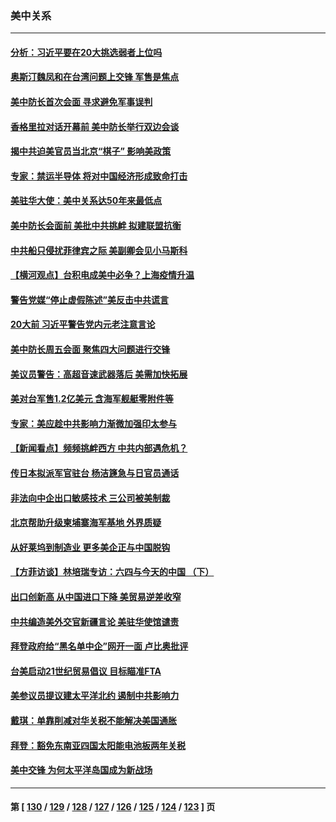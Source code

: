 ### 美中关系
---
#### [分析：习近平要在20大挑选弱者上位吗](../../pages/nf1412576/n13756800.md) 
#### [奥斯汀魏凤和在台湾问题上交锋 军售是焦点](../../pages/nf1412576/n13756729.md) 
#### [美中防长首次会面 寻求避免军事误判](../../pages/nf1412576/n13756558.md) 
#### [香格里拉对话开幕前 美中防长举行双边会谈](../../pages/nf1412576/n13756513.md) 
#### [揭中共迫美官员当北京“棋子” 影响美政策](../../pages/nf1412576/n13756162.md) 
#### [专家：禁运半导体 将对中国经济形成致命打击](../../pages/nf1412576/n13755558.md) 
#### [美驻华大使：美中关系达50年来最低点](../../pages/nf1412576/n13756184.md) 
#### [美中防长会面前 美批中共挑衅 拟建联盟抗衡](../../pages/nf1412576/n13755925.md) 
#### [中共船只侵扰菲律宾之际 美副卿会见小马斯科](../../pages/nf1412576/n13755986.md) 
#### [【横河观点】台积电成美中必争？上海疫情升温](../../pages/nf1412576/n13756147.md) 
#### [警告党媒“停止虚假陈述”美反击中共谎言](../../pages/nf1412576/n13755809.md) 
#### [20大前 习近平警告党内元老注意言论](../../pages/nf1412576/n13755205.md) 
#### [美中防长周五会面 聚焦四大问题进行交锋](../../pages/nf1412576/n13755758.md) 
#### [美议员警告：高超音速武器落后 美需加快拓展](../../pages/nf1412576/n13755647.md) 
#### [美对台军售1.2亿美元 含海军舰艇零附件等](../../pages/nf1412576/n13755533.md) 
#### [专家：美应趁中共影响力渐微加强印太参与](../../pages/nf1412576/n13755516.md) 
#### [【新闻看点】频频挑衅西方 中共内部遇危机？](../../pages/nf1412576/n13755017.md) 
#### [传日本拟派军官驻台 杨洁篪急与日官员通话](../../pages/nf1412576/n13755097.md) 
#### [非法向中企出口敏感技术 三公司被美制裁](../../pages/nf1412576/n13755233.md) 
#### [北京帮助升级柬埔寨海军基地 外界质疑](../../pages/nf1412576/n13755167.md) 
#### [从好莱坞到制造业 更多美企正与中国脱钩](../../pages/nf1412576/n13754651.md) 
#### [【方菲访谈】林培瑞专访：六四与今天的中国 （下）](../../pages/nf1412576/n13754267.md) 
#### [出口创新高 从中国进口下降 美贸易逆差收窄](../../pages/nf1412576/n13754360.md) 
#### [中共编造美外交官新疆言论 美驻华使馆谴责](../../pages/nf1412576/n13754364.md) 
#### [拜登政府给“黑名单中企”网开一面 卢比奥批评](../../pages/nf1412576/n13754340.md) 
#### [台美启动21世纪贸易倡议 目标瞄准FTA](../../pages/nf1412576/n13754116.md) 
#### [美参议员提议建太平洋北约 遏制中共影响力](../../pages/nf1412576/n13754266.md) 
#### [戴琪：单靠削减对华关税不能解决美国通胀](../../pages/nf1412576/n13753645.md) 
#### [拜登：豁免东南亚四国太阳能电池板两年关税](../../pages/nf1412576/n13753566.md) 
#### [美中交锋 为何太平洋岛国成为新战场](../../pages/nf1412576/n13753575.md) 

---
#### 第 [ [130](./130.md) / [129](./129.md) / [128](./128.md) / [127](./127.md) / [126](./126.md) / [125](./125.md) / [124](./124.md) / [123](./123.md) ] 页
